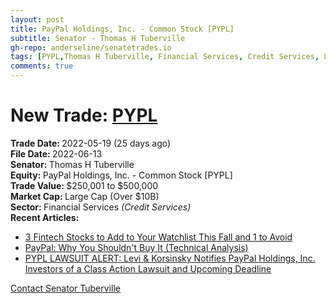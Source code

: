 ```yaml
---
layout: post
title: PayPal Holdings, Inc. - Common Stock [PYPL]
subtitle: Senator - Thomas H Tuberville
gh-repo: anderseline/senatetrades.io
tags: [PYPL,Thomas H Tuberville, Financial Services, Credit Services, Large Cap (Over $10B)]
comments: true
---
```


# New Trade: [PYPL](https://finance.yahoo.com/quote/PYPL/) #
<b>Trade Date: </b>2022-05-19 (25 days ago)<br>
<b>File Date: </b>2022-06-13<br>
<b>Senator: </b>Thomas H Tuberville<br>
<b>Equity: </b>PayPal Holdings, Inc. - Common Stock [PYPL]<br>
<b>Trade Value: </b>$250,001 to $500,000<br>
<b>Market Cap: </b>Large Cap (Over $10B)<br>
<b>Sector: </b>Financial Services <i>(Credit Services)</i><br>
<b>Recent Articles:</b>
- [3 Fintech Stocks to Add to Your Watchlist This Fall and 1 to Avoid](https://stocknews.com/news/v-pypl-amk-rm-3-fintech-stocks-to-add-to-your-watchlist-this-fall/)
- [PayPal: Why You Shouldn't Buy It (Technical Analysis)](https://seekingalpha.com/article/4544591-paypal-why-you-shouldnt-buy-it-technical-analysis)
- [PYPL LAWSUIT ALERT: Levi & Korsinsky Notifies PayPal Holdings, Inc. Investors of a Class Action Lawsuit and Upcoming Deadline](https://finance.yahoo.com/news/pypl-lawsuit-alert-levi-korsinsky-094500504.html)

[Contact Senator Tuberville](https://www.tuberville.senate.gov/contact)